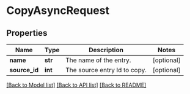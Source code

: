 # CopyAsyncRequest

## Properties
Name | Type | Description | Notes
------------ | ------------- | ------------- | -------------
**name** | **str** | The name of the entry. | [optional] 
**source_id** | **int** | The source entry Id to copy. | [optional] 

[[Back to Model list]](../README.md#documentation-for-models) [[Back to API list]](../README.md#documentation-for-api-endpoints) [[Back to README]](../README.md)

